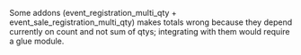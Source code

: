 Some addons (event_registration_multi_qty +
event_sale_registration_multi_qty) makes totals wrong because they
depend currently on count and not sum of qtys; integrating with them
would require a glue module.
